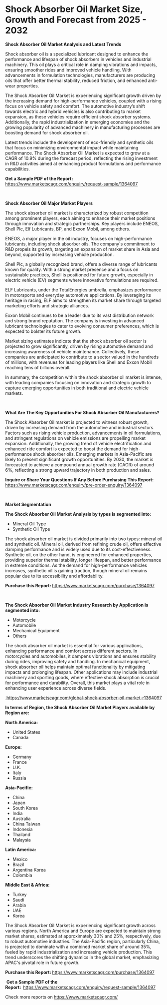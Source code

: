 <p><h1>Shock Absorber Oil Market Size, Growth and Forecast from 2025 - 2032</h1></p><p><strong>Shock Absorber Oil Market Analysis and Latest Trends</strong></p>
<p><p>Shock absorber oil is a specialized lubricant designed to enhance the performance and lifespan of shock absorbers in vehicles and industrial machinery. This oil plays a critical role in damping vibrations and impacts, ensuring smoother rides and improved vehicle handling. With advancements in formulation technologies, manufacturers are producing oils that offer better thermal stability, reduced friction, and enhanced anti-wear properties.</p><p>The Shock Absorber Oil Market is experiencing significant growth driven by the increasing demand for high-performance vehicles, coupled with a rising focus on vehicle safety and comfort. The automotive industry’s shift towards electric and hybrid vehicles is also contributing to market expansion, as these vehicles require efficient shock absorber systems. Additionally, the rapid industrialization in emerging economies and the growing popularity of advanced machinery in manufacturing processes are boosting demand for shock absorber oil.</p><p>Latest trends include the development of eco-friendly and synthetic oils that focus on minimizing environmental impact while maintaining performance. The Shock Absorber Oil Market is expected to grow at a CAGR of 10.9% during the forecast period, reflecting the rising investment in R&D activities aimed at enhancing product formulations and performance capabilities.</p></p>
<p><strong>Get a Sample PDF of the Report:&nbsp;</strong> <a href="https://www.marketscagr.com/enquiry/request-sample/1364097?utm_campaign=2822&utm_medium=2&utm_source=Github&utm_content=ia&utm_term=30032025&utm_id=shock-absorber-oil">https://www.marketscagr.com/enquiry/request-sample/1364097</a></p>
<p>&nbsp;</p>
<p><strong>Shock Absorber Oil Major Market Players</strong></p>
<p><p>The shock absorber oil market is characterized by robust competition among prominent players, each aiming to enhance their market positions through innovation and strategic partnerships. Key players include ENEOS, Shell Plc, Elf Lubricants, BP, and Exxon Mobil, among others. </p><p>ENEOS, a major player in the oil industry, focuses on high-performance lubricants, including shock absorber oils. The company's commitment to R&D propels its growth, targeting an expansion of market share in Asia and beyond, supported by increasing vehicle production.</p><p>Shell Plc, a globally recognized brand, offers a diverse range of lubricants known for quality. With a strong market presence and a focus on sustainable practices, Shell is positioned for future growth, especially in electric vehicle (EV) segments where innovative formulations are required.</p><p>ELF Lubricants, under the TotalEnergies umbrella, emphasizes performance in motorsports and everyday automotive applications. By leveraging its heritage in racing, ELF aims to strengthen its market share through targeted marketing efforts and strategic alliances.</p><p>Exxon Mobil continues to be a leader due to its vast distribution network and strong brand reputation. The company is investing in advanced lubricant technologies to cater to evolving consumer preferences, which is expected to bolster its future growth.</p><p>Market sizing estimates indicate that the shock absorber oil sector is projected to grow significantly, driven by rising automotive demand and increasing awareness of vehicle maintenance. Collectively, these companies are anticipated to contribute to a sector valued in the hundreds of millions, with revenues for leading players like Shell and Exxon Mobil reaching tens of billions overall.</p><p>In summary, the competition within the shock absorber oil market is intense, with leading companies focusing on innovation and strategic growth to capture emerging opportunities in both traditional and electric vehicle markets.</p></p>
<p>&nbsp;</p>
<p><strong>What Are The Key Opportunities For Shock Absorber Oil Manufacturers?</strong></p>
<p><p>The Shock Absorber Oil market is projected to witness robust growth, driven by increasing demand from the automotive and industrial sectors. Factors such as rising vehicle production, advancements in oil formulations, and stringent regulations on vehicle emissions are propelling market expansion. Additionally, the growing trend of vehicle electrification and enhanced ride comfort is expected to boost the demand for high-performance shock absorber oils. Emerging markets in Asia-Pacific are likely to present significant growth opportunities. By 2030, the market is forecasted to achieve a compound annual growth rate (CAGR) of around 6%, reflecting a strong upward trajectory in both production and sales.</p></p>
<p><strong>Inquire or Share Your Questions If Any Before Purchasing This Report:</strong> <a href="https://www.marketscagr.com/enquiry/pre-order-enquiry/1364097?utm_campaign=2822&utm_medium=2&utm_source=Github&utm_content=ia&utm_term=30032025&utm_id=shock-absorber-oil">https://www.marketscagr.com/enquiry/pre-order-enquiry/1364097</a></p>
<p>&nbsp;</p>
<p><strong>Market Segmentation</strong></p>
<p><strong>The Shock Absorber Oil Market Analysis by types is segmented into:</strong></p>
<p><ul><li>Mineral Oil Type</li><li>Synthetic Oil Type</li></ul></p>
<p><p>The shock absorber oil market is divided primarily into two types: mineral oil and synthetic oil. Mineral oil, derived from refining crude oil, offers effective damping performance and is widely used due to its cost-effectiveness. Synthetic oil, on the other hand, is engineered for enhanced properties, providing superior thermal stability, longer lifespan, and better performance in extreme conditions. As the demand for high-performance vehicles increases, synthetic oil is gaining traction, though mineral oil remains popular due to its accessibility and affordability.</p></p>
<p><strong>Purchase this Report:&nbsp;</strong><a href="https://www.marketscagr.com/purchase/1364097?utm_campaign=2822&utm_medium=2&utm_source=Github&utm_content=ia&utm_term=30032025&utm_id=shock-absorber-oil">https://www.marketscagr.com/purchase/1364097</a></p>
<p>&nbsp;</p>
<p><strong>The Shock Absorber Oil Market Industry Research by Application is segmented into:</strong></p>
<p><ul><li>Motorcycle</li><li>Automobile</li><li>Mechanical Equipment</li><li>Others</li></ul></p>
<p><p>The shock absorber oil market is essential for various applications, enhancing performance and comfort across different sectors. In motorcycles and automobiles, it dampens vibrations and ensures stability during rides, improving safety and handling. In mechanical equipment, shock absorber oil helps maintain optimal functionality by mitigating impacts and prolonging lifespan. Other applications may include industrial machinery and sporting goods, where effective shock absorption is crucial for performance and durability. Overall, this market plays a vital role in enhancing user experience across diverse fields.</p></p>
<p><a href="https://www.marketscagr.com/global-shock-absorber-oil-market-r1364097?utm_campaign=2822&utm_medium=2&utm_source=Github&utm_content=ia&utm_term=30032025&utm_id=shock-absorber-oil">&nbsp;https://www.marketscagr.com/global-shock-absorber-oil-market-r1364097</a></p>
<p><strong>In terms of Region, the Shock Absorber Oil Market Players available by Region are:</strong></p>
<p>
    <p> <strong> North America: </strong>
        <ul>
            <li>United States</li>
            <li>Canada</li>
        </ul>
        </p> 
    <p> <strong> Europe: </strong>
        <ul>
            <li>Germany</li>
            <li>France</li>
            <li>U.K.</li>
            <li>Italy</li>
            <li>Russia</li>
        </ul>
        </p> 
    <p> <strong> Asia-Pacific: </strong>
        <ul>
            <li>China</li>
            <li>Japan</li>
            <li>South Korea</li>
            <li>India</li>
            <li>Australia</li>
            <li>China Taiwan</li>
            <li>Indonesia</li>
            <li>Thailand</li>
            <li>Malaysia</li>
        </ul>
        </p> 
    <p> <strong> Latin America: </strong>
        <ul>
            <li>Mexico</li>
            <li>Brazil</li>
            <li>Argentina Korea</li>
            <li>Colombia</li>
        </ul>
        </p> 
    <p> <strong> Middle East & Africa: </strong>
        <ul>
            <li>Turkey</li>
            <li>Saudi</li>
            <li>Arabia</li>
            <li>UAE</li>
            <li>Korea</li>
        </ul>
    </p>
    </p>
<p><p>The Shock Absorber Oil Market is experiencing significant growth across various regions. North America and Europe are expected to maintain strong market shares, estimated at approximately 30% and 25%, respectively, due to robust automotive industries. The Asia-Pacific region, particularly China, is projected to dominate with a combined market share of around 35%, fueled by rapid industrialization and increasing vehicle production. This trend underscores the shifting dynamics in the global market, emphasizing APAC's pivotal role in future growth.</p></p>
<p><strong>Purchase this Report: </strong><a href="https://www.marketscagr.com/purchase/1364097?utm_campaign=2822&utm_medium=2&utm_source=Github&utm_content=ia&utm_term=30032025&utm_id=shock-absorber-oil">https://www.marketscagr.com/purchase/1364097</a></p>
<p>&nbsp;<strong>Get a Sample PDF of the Report:&nbsp;&nbsp;</strong><a href="https://www.marketscagr.com/enquiry/request-sample/1364097?utm_campaign=2822&utm_medium=2&utm_source=Github&utm_content=ia&utm_term=30032025&utm_id=shock-absorber-oil">https://www.marketscagr.com/enquiry/request-sample/1364097</a></p>
<p><strong></strong></p>
<p>Check more reports on <a href="https://www.marketscagr.com/?utm_campaign=2822&utm_medium=2&utm_source=Github&utm_content=ia&utm_term=30032025&utm_id=shock-absorber-oil">https://www.marketscagr.com/</a></p>